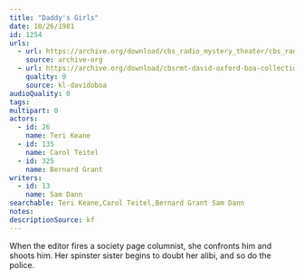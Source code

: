 ```yaml
---
title: "Daddy's Girls"
date: 10/26/1981
id: 1254
urls: 
  - url: https://archive.org/download/cbs_radio_mystery_theater/cbs_radio_mystery_theater-1251-1300.zip/cbs_radio_mystery_theater-1251-1300%2Fcbsrmt_1254_daddys_girls.mp3
    source: archive-org
  - url: https://archive.org/download/cbsrmt-david-oxford-boa-collection/CBSRMT-811026-1254-Daddy's-Girls-(128-48)_WBBM-JE-{BoA}.mp3
    quality: 0
    source: kl-davidoboa
audioQuality: 0
tags: 
multipart: 0
actors:  
  - id: 26
    name: Teri Keane  
  - id: 135
    name: Carol Teitel  
  - id: 325
    name: Bernard Grant
writers:  
  - id: 13
    name: Sam Dann
searchable: Teri Keane,Carol Teitel,Bernard Grant Sam Dann
notes: 
descriptionSource: kf
---
```

When the editor fires a society page columnist, she confronts him and shoots him. Her spinster sister begins to doubt her alibi, and so do the police.
